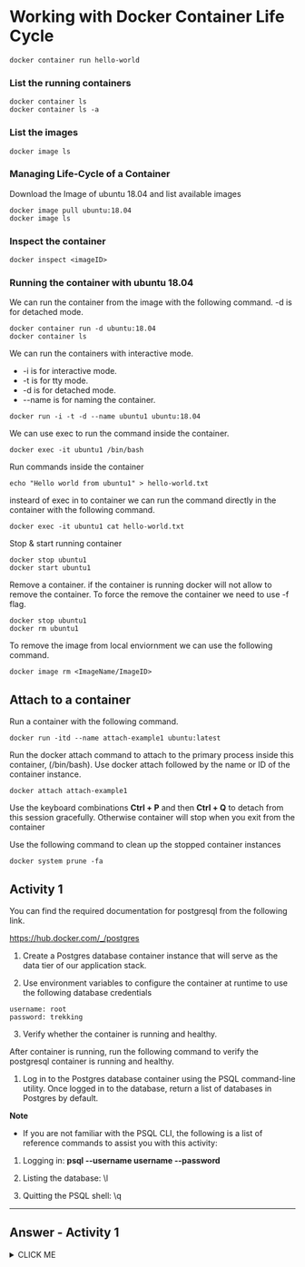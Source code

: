 
# Working with Docker Container Life Cycle

```
docker container run hello-world
```

### List the running containers

```
docker container ls
docker container ls -a
```

### List the images

```
docker image ls
```

### Managing Life-Cycle of a Container

Download the Image of ubuntu 18.04 and list available images

```
docker image pull ubuntu:18.04
docker image ls 
```

### Inspect the container

```
docker inspect <imageID>
```

### Running the container with ubuntu 18.04

We can run the container from the image with the following command. -d is for detached mode.

```
docker container run -d ubuntu:18.04
docker container ls
```

We can run the containers with interactive mode.
- -i is for interactive mode.
- -t is for tty mode.
- -d is for detached mode.
- --name is for naming the container.

```
docker run -i -t -d --name ubuntu1 ubuntu:18.04
```

We can use exec to run the command inside the container.

```
docker exec -it ubuntu1 /bin/bash
```

Run commands inside the container

```
echo "Hello world from ubuntu1" > hello-world.txt
```

insteard of exec in to container we can run the command directly in the container with the following command.

```
docker exec -it ubuntu1 cat hello-world.txt
```

Stop & start running container

```
docker stop ubuntu1 
docker start ubuntu1
```

Remove a container. if the container is running docker will not allow to remove the container. To force the remove the container we need to use -f flag.

```
docker stop ubuntu1 
docker rm ubuntu1
```

To remove the image from local enviornment we can use the following command.

```
docker image rm <ImageName/ImageID>
```

## Attach to a container

Run a container with the following command.

```
docker run -itd --name attach-example1 ubuntu:latest
```

Run the docker attach command to attach to the primary process inside this container, (/bin/bash). Use docker attach followed by the name or ID of the container instance.

```
docker attach attach-example1
```

Use the keyboard combinations **Ctrl + P** and then **Ctrl + Q** to detach from this session gracefully. Otherwise container will stop when you exit from the container

Use the following command to clean up the stopped container instances

```
docker system prune -fa
```

## Activity 1

You can find the required documentation for postgresql from the following link.

https://hub.docker.com/_/postgres

1. Create a Postgres database container instance that will serve as the data tier of our application stack.

2. Use environment variables to configure the container at runtime to use the following database credentials
```
username: root
password: trekking
```

3. Verify whether the container is running and healthy.

After container is running, run the following command to verify the postgresql container is running and healthy.

1. Log in to the Postgres database container using the PSQL command-line utility.
Once logged in to the database, return a list of databases in Postgres by default.

**Note**

- If you are not familiar with the PSQL CLI, the following is a list of reference commands to assist you with this activity:

1. Logging in: **psql --username username --password**

2. Listing the database: \l

3. Quitting the PSQL shell: \q


---
## Answer - Activity 1

<details><summary>CLICK ME</summary>
<p>

Running the Postgresql server container with the following command.

    ```
    docker container run -d --name postgres01 -e POSTGRES_USER=root -e POSTGRES_PASSWORD=trekking postgres:12

    docker exec -it postgres01 psql -U root  --password
    ```

Expected output:

```
root=# \l
                             List of databases
   Name    | Owner | Encoding |  Collate   |   Ctype    | Access privileges 
-----------+-------+----------+------------+------------+-------------------
 postgres  | root  | UTF8     | en_US.utf8 | en_US.utf8 | 
 root      | root  | UTF8     | en_US.utf8 | en_US.utf8 | 
 template0 | root  | UTF8     | en_US.utf8 | en_US.utf8 | =c/root          +
           |       |          |            |            | root=CTc/root
 template1 | root  | UTF8     | en_US.utf8 | en_US.utf8 | =c/root          +
           |       |          |            |            | root=CTc/root
(4 rows)

```
</p>
</details>